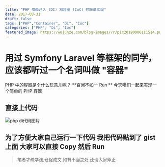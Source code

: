 ```yaml
---
title: "PHP 依赖注入 (DI) 和容器 (IoC) 的简单实现"
date: 2017-08-31
draft: false
tags: ["PHP","Container", "Di", "Ioc"]
categories: ["PHP", "Di", "Ioc"]
featured_image: https://wujunze.com/blog-images//r/pic20190906111514.png
---
```


# 用过 Symfony Laravel 等框架的同学，应该都听过一个名词叫做 "容器" 
 
PHP 中的容器是个什么玩意儿呢？ **百闻不如一 Run **   今天咱们一起来实现一个简单的 PHP 容器

<!-- more -->
## 直接上代码
![php di代码图片](https://wujunze.com/blog-images//r/pic20190906111617.png)

## 为了方便大家自己运行一下代码  我把代码贴到了 gist 上面  大家可以直接 Copy 然后 Run
<script src="https://gist.github.com/wujunze/8f290c9386f0833e58747d1f79609a20.js"></script>

> 笔者才疏学浅,仓促成文,如有不当之处,还请大家斧正.
